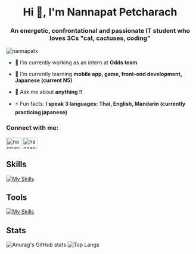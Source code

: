 <h1 align="center">Hi 👋, I'm Nannapat Petcharach</h1>
<h3 align="center">An energetic, confrontational and passionate IT student who loves 3Cs "cat, cactuses, coding"</h3>

<p align="left"> <img src="https://komarev.com/ghpvc/?username=nannapatx&label=Profile%20views&color=0e75b6&style=flat" alt="nannapatx" /> </p>

- 🔭 I’m currently working as an intern at **Odds team**

- 🌱 I’m currently learning **mobile app, game, front-end development, Japanese (current N5)**

- 💬 Ask me about **anything !!**

- ⚡ Fun facts: **I speak 3 languages: Thai, English, Mandarin (currently practicing japanese)**

<h3 align="left">Connect with me:</h3>
<p align="left">
<a href="https://fb.com/nannapat petcharach" target="blank"><img align="center" src="https://raw.githubusercontent.com/rahuldkjain/github-profile-readme-generator/master/src/images/icons/Social/facebook.svg" alt="nannapat petcharach" height="30" width="40" /></a>
<a href="https://instagram.com/nannapatx" target="blank"><img align="center" src="https://raw.githubusercontent.com/rahuldkjain/github-profile-readme-generator/master/src/images/icons/Social/instagram.svg" alt="nannapatx" height="30" width="40" /></a>
</p>



## Skills
[![My Skills](https://skillicons.dev/icons?i=javascript,java,html,css,cpp,react,vue,typescript,python,kotlin,nextjs&perline=10)](https://skillicons.dev)
## Tools
[![My Skills](https://skillicons.dev/icons?i=github,gitlab,vscode,mysql,figma,git,mongodb,spring,tailwind&perline=10)](https://skillicons.dev)
## Stats
![Anurag's GitHub stats](https://github-readme-stats.vercel.app/api?username=Nannapatx&show_icons=true&theme=radical)
![Top Langs](https://github-readme-stats.vercel.app/api/top-langs/?username=nannapatx&layout=compact&theme=radical)
